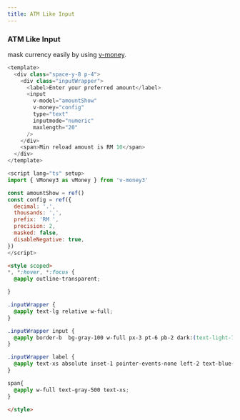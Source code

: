 ```yaml
---
title: ATM Like Input
---
```


<div class="text-center">
  <!-- You can use Vue components inside markdown -->
  <carbon-dicom-overlay class="text-4xl -mb-6 m-auto" />
  <h3>ATM Like Input</h3>

</div>

<tng-input/>

 mask currency easily by using [v-money](https://www.npmjs.com/package/v-money3/v/3.2.1).

```js
<template>
  <div class="space-y-8 p-4">
    <div class="inputWrapper">
      <label>Enter your preferred amount</label>
      <input
        v-model="amountShow"
        v-money="config"
        type="text"
        inputmode="numeric"
        maxlength="20"
      />
    </div>
    <span>Min reload amount is RM 10</span>
  </div>
</template>
```


```js
<script lang="ts" setup>
import { VMoney3 as vMoney } from 'v-money3'

const amountShow = ref()
const config = ref({
  decimal: '.',
  thousands: ',',
  prefix: 'RM ',
  precision: 2,
  masked: false,
  disableNegative: true,
})
</script>
```

```html
<style scoped>
*, *:hover, *:focus {
  @apply outline-transparent;

}

.inputWrapper {
  @apply text-lg relative w-full;
}

.inputWrapper input {
  @apply border-b  bg-gray-100 w-full px-3 pt-6 pb-2 dark:(text-light-700 bg-dark-50);
}

.inputWrapper label {
  @apply text-xs absolute inset-1 pointer-events-none left-2 text-blue-600 dark:text-blue-300;
}

span{
  @apply w-full text-gray-500 text-xs;
}

</style>
```